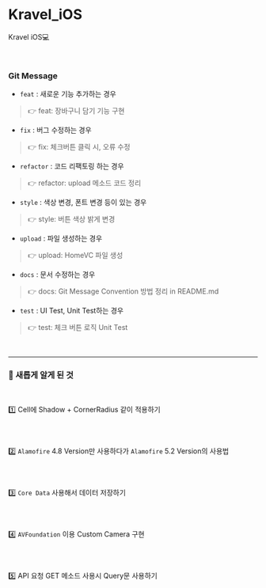 # Kravel_iOS
Kravel iOS💻

<br>

### Git Message

* `feat` : 새로운 기능 추가하는 경우

> 👉 feat: 장바구니 담기 기능 구현

* `fix` : 버그 수정하는 경우

> 👉 fix: 체크버튼 클릭 시, 오류 수정

* `refactor` : 코드 리팩토링 하는 경우

> 👉 refactor: upload 메소드 코드 정리

* `style` : 색상 변경, 폰트 변경 등이 있는 경우

> 👉 style: 버튼 색상 밝게 변경

* `upload` : 파일 생성하는 경우

> 👉 upload: HomeVC 파일 생성

* `docs` : 문서 수정하는 경우

> 👉 docs: Git Message Convention 방법 정리 in README.md

* `test` : UI Test, Unit Test하는 경우

> 👉 test: 체크 버튼 로직 Unit Test

<br>

---

### 📕 새롭게 알게 된 것

<br>

1️⃣ Cell에 Shadow + CornerRadius 같이 적용하기

```swift

```

<br>

2️⃣ `Alamofire` 4.8 Version만 사용하다가 `Alamofire` 5.2 Version의 사용법

```swift

```

<br>

3️⃣ `Core Data` 사용해서 데이터 저장하기

```swift

```

<br>

4️⃣ `AVFoundation` 이용 Custom Camera 구현

```swift

```

<br>

5️⃣ API 요청 GET 메소드 사용시 Query문 사용하기

```swift

```

